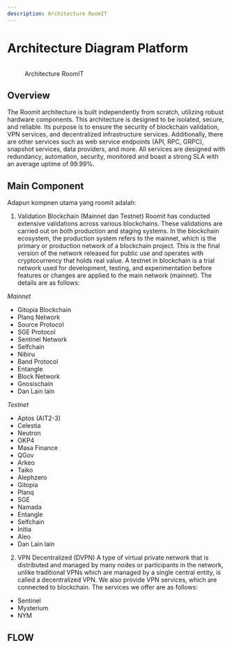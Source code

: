 ```yaml
---
description: Architecture RoomIT
---
```


# Architecture Diagram Platform

<figure><img src="https://server.gitopia.com/raw/roomit-xyz/stake.roomit.xyz/master/img/powered/RoomIT-Network.png" alt="">
<figcaption><p>Architecture RoomIT</p></figcaption></figure>

## Overview

The Roomit architecture is built independently from scratch, utilizing robust hardware components. This architecture is designed to be isolated, secure, and reliable. Its purpose is to ensure the security of blockchain validation, VPN services, and decentralized infrastructure services. Additionally, there are other services such as web service endpoints (API, RPC, GRPC), snapshot services, data providers, and more. All services are designed with redundancy, automation, security, monitored and boast a strong SLA with an average uptime of 99.99%.


## Main Component
Adapun kompnen utama yang roomit adalah:
1. Validation Blockchain (Mainnet dan Testnet)
Roomit has conducted extensive validations across various blockchains. These validations are carried out on both production and staging systems. In the blockchain ecosystem, the production system refers to the mainnet, which is the primary or production network of a blockchain project. This is the final version of the network released for public use and operates with cryptocurrency that holds real value.
A testnet in blockchain is a trial network used for development, testing, and experimentation before features or changes are applied to the main network (mainnet). The details are as follows:

*Mainnet*
- Gitopia Blockchain
- Planq Network
- Source Protocol
- SGE Protocol
- Sentinel Network
- Selfchain 
- Nibiru
- Band Protocol
- Entangle
- Block Network
- Gnosischain
- Dan Lain lain

*Testnet*
- Aptos (AIT2-3)
- Celestia
- Neutron
- OKP4
- Masa Finance
- QGov
- Arkeo
- Taiko
- Alephzero
- Gitopia
- Planq
- SGE
- Namada
- Entangle 
- Selfchain
- Initia
- Aleo
- Dan Lain lain

2. VPN Decentralized (DVPN)
A type of virtual private network that is distributed and managed by many nodes or participants in the network, unlike traditional VPNs which are managed by a single central entity, is called a decentralized VPN. We also provide VPN services, which are connected to blockchain. The services we offer are as follows:

- Sentinel
- Mysterium
- NYM

## FLOW





